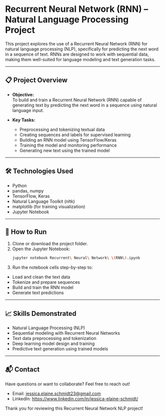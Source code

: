 # Recurrent Neural Network (RNN) – Natural Language Processing Project

This project explores the use of a Recurrent Neural Network (RNN) for natural language processing (NLP), specifically for predicting the next word in a sequence of text. RNNs are designed to work with sequential data, making them well-suited for language modeling and text generation tasks.

---

## 📋 Project Overview

- **Objective:**  
  To build and train a Recurrent Neural Network (RNN) capable of generating text by predicting the next word in a sequence using natural language input.

- **Key Tasks:**  
  - Preprocessing and tokenizing textual data  
  - Creating sequences and labels for supervised learning  
  - Building an RNN model using TensorFlow/Keras  
  - Training the model and monitoring performance  
  - Generating new text using the trained model  

---

## 🛠️ Technologies Used

- Python  
- pandas, numpy  
- TensorFlow, Keras  
- Natural Language Toolkit (nltk)  
- matplotlib (for training visualization)  
- Jupyter Notebook  

---

## 🚀 How to Run

1. Clone or download the project folder.  
2. Open the Jupyter Notebook:  
   ```bash
   jupyter notebook Recurrent\ Neural\ Network\ \(RNN\).ipynb
3. Run the notebook cells step-by-step to:
- Load and clean the text data
- Tokenize and prepare sequences
- Build and train the RNN model
- Generate text predictions

---

## 📈 Skills Demonstrated
- Natural Language Processing (NLP)
- Sequential modeling with Recurrent Neural Networks
- Text data preprocessing and tokenization
- Deep learning model design and training
- Predictive text generation using trained models

---

## 📬 Contact
Have questions or want to collaborate? Feel free to reach out!
- Email: jessica.elaine.schmidt23@gmail.com
- LinkedIn: https://www.linkedin.com/in/jessica-elaine-schmidt/

Thank you for reviewing this Recurrent Neural Network NLP project!
